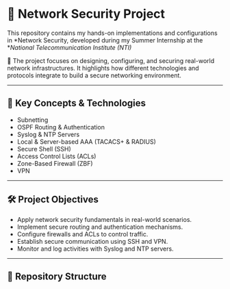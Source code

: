 # 🔐 Network Security Project  

This repository contains my hands-on implementations and configurations in *Network Security, developed during my Summer Internship at the **National Telecommunication Institute (NTI)*

🚀 The project focuses on designing, configuring, and securing real-world network infrastructures. It highlights how different technologies and protocols integrate to build a secure networking environment.  

---

## 📌 Key Concepts & Technologies  
- Subnetting  
- OSPF Routing & Authentication  
- Syslog & NTP Servers  
- Local & Server-based AAA (TACACS+ & RADIUS)  
- Secure Shell (SSH)  
- Access Control Lists (ACLs)  
- Zone-Based Firewall (ZBF)  
- VPN  

---

## 🛠 Project Objectives  
- Apply network security fundamentals in real-world scenarios.  
- Implement secure routing and authentication mechanisms.  
- Configure firewalls and ACLs to control traffic.  
- Establish secure communication using SSH and VPN.  
- Monitor and log activities with Syslog and NTP servers.  

---

## 📂 Repository Structure

